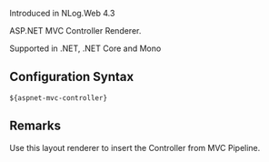 Introduced in NLog.Web 4.3

ASP.NET MVC Controller Renderer. 

Supported in .NET, .NET Core and Mono

## Configuration Syntax
```
${aspnet-mvc-controller}
```

## Remarks
Use this layout renderer to insert the Controller from MVC Pipeline.